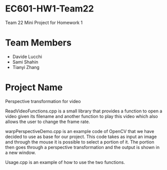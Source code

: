 # EC601-HW1-Team22
Team 22 Mini Project for Homework 1

# Team Members
- Davide Lucchi
- Sami Shahin
- Tianyi Zhang

# Project Name
Perspective transformation for video

ReadVideoFunctions.cpp is a small library that provides a function to open a video given its filename and another function to play this video which also allows the user to change the frame rate.

warpPerspectiveDemo.cpp is an example code of OpenCV that we have decided to use as base for our project. This code takes as input an image and through the mouse it is possible to select a portion of it. The portion then goes through a perspective transformation and the output is shown in a new window.

Usage.cpp is an example of how to use the two functions.

